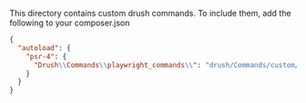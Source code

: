 This directory contains custom drush commands.
To include them, add the following to your composer.json
```json
{
  "autoload": {
    "psr-4": {
      "Drush\\Commands\\playwright_commands\\": "drush/Commands/custom/playwright_commands/src"
    }
  }
}
```